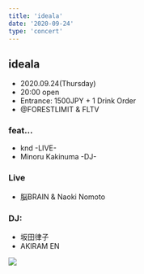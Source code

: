 ```yaml
---
title: 'ideala'
date: '2020-09-24'
type: 'concert'
---
```


## ideala

* 2020.09.24(Thursday)
* 20:00 open
* Entrance: 1500JPY + 1 Drink Order
* @FORESTLIMIT & FLTV

### feat...
* knd -LIVE-
* Minoru Kakinuma -DJ-
### Live
* 脳BRAIN & Naoki Nomoto
### DJ:
* 坂田律子
* AKIRAM EN

![](https://twitter.com/ideala_jpn/status/1308246069835251712/photo/1)